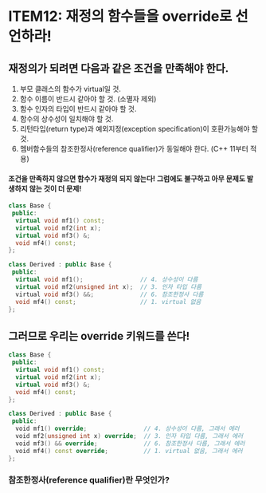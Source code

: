 # ITEM12: 재정의 함수들을 override로 선언하라!

## 재정의가 되려면 다음과 같은 조건을 만족해야 한다.
1. 부모 클래스의 함수가 virtual일 것.
2. 함수 이름이 반드시 같아야 할 것. (소멸자 제외)
3. 함수 인자의 타입이 반드시 같아야 할 것.
4. 함수의 상수성이 일치해야 할 것.
5. 리턴타입(return type)과 예외지정(exception specification)이 호환가능해야 할 것.
6. 멤버함수들의 참조한정사(reference qualifier)가 동일해야 한다. (C++ 11부터 적용)

#### 조건을 만족하지 않으면 함수가 재정의 되지 않는다! 그럼에도 불구하고 아무 문제도 발생하지 않는 것이 더 문제!
```c++
class Base {
 public:
  virtual void mf1() const;
  virtual void mf2(int x);
  virtual void mf3() &;
  void mf4() const;
};

class Derived : public Base {
 public:
  virtual void mf1();                // 4. 상수성이 다름
  virtual void mf2(unsigned int x);  // 3. 인자 타입 다름
  virtual void mf3() &&;             // 6. 참조한정사 다름
  void mf4() const;                  // 1. virtual 없음
};
```

## 그러므로 우리는 override 키워드를 쓴다!
```c++
class Base {
 public:
  virtual void mf1() const;
  virtual void mf2(int x);
  virtual void mf3() &;
  void mf4() const;
};

class Derived : public Base {
 public:
  void mf1() override;                // 4. 상수성이 다름, 그래서 에러
  void mf2(unsigned int x) override;  // 3. 인자 타입 다름, 그래서 에러
  void mf3() && override;             // 6. 참조한정사 다름, 그래서 에러
  void mf4() const override;          // 1. virtual 없음, 그래서 에러
};
```

### 참조한정사(reference qualifier)란 무엇인가?
